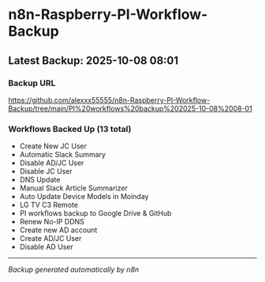 # n8n-Raspberry-PI-Workflow-Backup

## Latest Backup: 2025-10-08 08:01

### Backup URL
https://github.com/alexxx55555/n8n-Raspberry-PI-Workflow-Backup/tree/main/PI%20workflows%20backup%202025-10-08%2008-01

### Workflows Backed Up (13 total)
- Create New JC User
- Automatic Slack Summary
- Disable AD/JC User
- Disable JC User
- DNS Update
- Manual Slack Article Summarizer
- Auto Update Device Models in Moinday
- LG TV C3 Remote
- PI workflows backup to Google Drive & GitHub
- Renew No-IP DDNS
- Create new AD account
- Create AD/JC User
- Disable AD User

---
*Backup generated automatically by n8n*